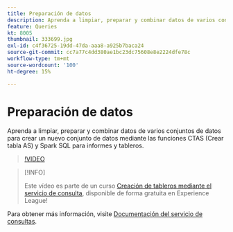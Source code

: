 ```yaml
---
title: Preparación de datos
description: Aprenda a limpiar, preparar y combinar datos de varios conjuntos de datos para crear un nuevo conjunto de datos mediante las funciones CTAS (Crear tabla AS) y Spark SQL para informes y tableros.
feature: Queries
kt: 8005
thumbnail: 333699.jpg
exl-id: c4f36725-19dd-47da-aaa8-a925b7baca24
source-git-commit: cc7a77c4dd380ae1bc23dc75608e8e2224dfe78c
workflow-type: tm+mt
source-wordcount: '100'
ht-degree: 15%

---
```


# Preparación de datos

Aprenda a limpiar, preparar y combinar datos de varios conjuntos de datos para crear un nuevo conjunto de datos mediante las funciones CTAS (Crear tabla AS) y Spark SQL para informes y tableros.

>[!VIDEO](https://video.tv.adobe.com/v/333699?quality=12&learn=on)

>[!INFO]
>
> Este vídeo es parte de un curso [Creación de tableros mediante el servicio de consulta](https://experienceleague.adobe.com/?recommended=ExperiencePlatform-D-1-2021.1.qsvc.dash), disponible de forma gratuita en Experience League!

Para obtener más información, visite [Documentación del servicio de consultas](https://experienceleague.adobe.com/docs/experience-platform/query/home.html?lang=es).

